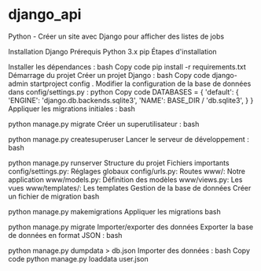 # django_api

Python - Créer un site avec Django pour afficher des listes de jobs

Installation
Django
Prérequis
Python 3.x
pip
Étapes d'installation

Installer les dépendances :
bash
Copy code
pip install -r requirements.txt
Démarrage du projet
Créer un projet Django :
bash
Copy code
django-admin startproject config .
Modifier la configuration de la base de données dans config/settings.py :
python
Copy code
DATABASES = {
    'default': {
        'ENGINE': 'django.db.backends.sqlite3',
        'NAME': BASE_DIR / 'db.sqlite3',
    }
}
Appliquer les migrations initiales :
bash

python manage.py migrate
Créer un superutilisateur :
bash

python manage.py createsuperuser
Lancer le serveur de développement :
bash

python manage.py runserver
Structure du projet
Fichiers importants
config/settings.py: Réglages globaux
config/urls.py: Routes
www/: Notre application
www/models.py: Définition des modèles
www/views.py: Les vues
www/templates/: Les templates
Gestion de la base de données
Créer un fichier de migration
bash

python manage.py makemigrations
Appliquer les migrations
bash

python manage.py migrate
Importer/exporter des données
Exporter la base de données en format JSON :
bash

python manage.py dumpdata > db.json
Importer des données :
bash
Copy code
python manage.py loaddata user.json
